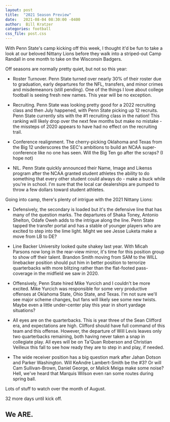 ```yaml
---
layout: post
title:  "2021 Season Preview"
date:   2021-08-04 08:30:00 -0400
author:  Bill Kratzer
categories: football
css_file: post.css
---
```


With Penn State's camp kicking off this week, I thought it'd be fun to take a look at our beloved Nittany Lions before they walk into a striped-out Camp Randall in one month to take on the Wisconsin Badgers.

Off seasons are normally pretty quiet, but not so this year:

+ Roster Turnover.  Penn State turned over nearly 30% of their roster due to graduation, early departures for the NFL, transfers, and minor crimes and misdemeanors (still pending).  One of the things I love about college football is seeing fresh new names.  This year will be no exception.

+ Recruiting.  Penn State was looking pretty good for a 2022 recruiting class and then July happened, with Penn State picking up 12 recruits.  Penn State currently sits with the #1 recruiting class in the nation!  This ranking will likely drop over the next few months but make no mistake - the missteps of 2020 appears to have had no effect on the recruiting trail.

+ Conference realignment.  The cherry-picking Oklahoma and Texas from the Big 12 underscores the SEC's ambitions to build an NCAA super-conference like no one has seen.   Will the Big Ten go after the scraps? (I hope not)

+ NIL.  Penn State quickly announced their Name, Image and Likenss program after the NCAA granted student athletes the ability to do something that every other student could always do - make a buck while you're in school.   I'm sure that the local car dealerships are pumped to throw a few dollars toward student athletes.


Going into camp, there's plenty of intrigue with the 2021 Nittany Lions:

+ Defensively, the secondary is loaded but it's the defensive line that has many of the question marks.  The departures of Shaka Toney, Antonio Shelton, Odafe Oweh adds to the intrigue along the line.  Penn State tapped the transfer portal and has a stable of younger players who are excited to step into the lime light. Might we see Jesse Luketa make a move from LB to DE?

+ Line Backer University looked quite shakey last year.  With Micah Parsons now long in the rear-view mirror, it's time for this position group to show off their talent.   Brandon Smith moving from SAM to the WILL linebacker position should put him in better position to terrorize quarterbacks with more blitzing rather than the flat-footed pass-coverage in the midfield we saw in 2020.

+ Offensively, Penn State hired Mike Yurcich and I couldn't be more excited.  Mike Yurcich was responsible for some very productive offenses at Oklahoma State, Ohio State, and Texas.  I'm not sure we'll see major scheme changes, but fans will likely see some new twists.  Maybe even a little under-center play this year in short yardage situations?

+ All eyes are on the quarterbacks.  This is year three of the Sean Clifford era, and expectations are high.  Clifford should have full command of this team and this offense.  However, the departure of Will Levis leaves only two quarterbacks remaining, both having never taken a snap in collegiate play.  All eyes will be on Ta'Quan Roberson and Christian Veilleux this fall to see how ready they are to step in and play, if needed.

+ The wide receiver position has a big question mark after Jahan Dotson and Parker Washington.  Will KeAndre Lambert-Smith be the #3?  Or will Cam Sullivan-Brown, Daniel George, or Malick Meiga make some noise?   Hell, we've heard that Marquis Wilson even ran some routes during spring ball.

Lots of stuff to watch over the month of August.

32 more days until kick off.

## We ARE.

